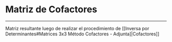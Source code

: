 # Matriz de Cofactores
***
Matriz resultante luego de realizar el procedimiento de [[Inversa por Determinantes#Matrices 3x3 Método Cofactores - Adjunta]|Cofactores]]

